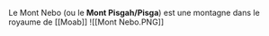 Le Mont Nebo (ou le **Mont Pisgah/Pisga**) est une montagne dans le royaume de [[Moab]]
![[Mont Nebo.PNG]]